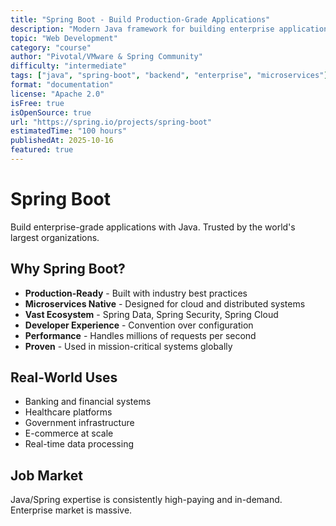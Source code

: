 ```yaml
---
title: "Spring Boot - Build Production-Grade Applications"
description: "Modern Java framework for building enterprise applications with minimal configuration. Powers banking systems, government, Fortune 500 companies worldwide."
topic: "Web Development"
category: "course"
author: "Pivotal/VMware & Spring Community"
difficulty: "intermediate"
tags: ["java", "spring-boot", "backend", "enterprise", "microservices"]
format: "documentation"
license: "Apache 2.0"
isFree: true
isOpenSource: true
url: "https://spring.io/projects/spring-boot"
estimatedTime: "100 hours"
publishedAt: 2025-10-16
featured: true
---
```


# Spring Boot

Build enterprise-grade applications with Java. Trusted by the world's largest organizations.

## Why Spring Boot?

- **Production-Ready** - Built with industry best practices
- **Microservices Native** - Designed for cloud and distributed systems
- **Vast Ecosystem** - Spring Data, Spring Security, Spring Cloud
- **Developer Experience** - Convention over configuration
- **Performance** - Handles millions of requests per second
- **Proven** - Used in mission-critical systems globally

## Real-World Uses

- Banking and financial systems
- Healthcare platforms
- Government infrastructure
- E-commerce at scale
- Real-time data processing

## Job Market

Java/Spring expertise is consistently high-paying and in-demand. Enterprise market is massive.
